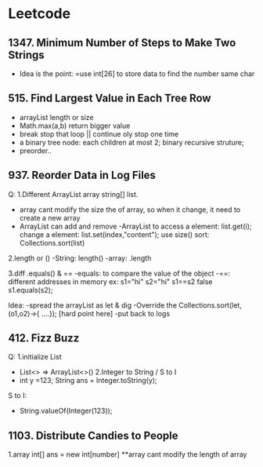 # Leetcode

## 1347. Minimum Number of Steps to Make Two Strings
- Idea is the point:
  =use int[26] to store data to find the number same char

## 515. Find Largest Value in Each Tree Row
- arrayList length or size
- Math.max(a,b)  return bigger value
- break stop that loop || continue oly stop one time
- a binary tree node: each children at most 2; binary recursive struture;
- preorder..



## 937. Reorder Data in Log Files
Q:
1.Different ArrayList array string[] list. 
  - array cant modify the size the of array, so when it change, it need to create a new array
  - ArrayList can add and remove 
    -ArrayList to access a element: list.get(i);
                change a element:   list.set(index,"content");
                use size()
                sort: Collections.sort(list)
                
2.length or ()
  -String: length()
  -array: .length

3.diff .equals() & ==
  -equals: to compare the value of the object
  -==: different addresses in memory
  ex: s1="hi"  s2="hi"
      s1==s2 false
      s1.equals(s2);

Idea:
-spread the arrayList as let & dig
-Override the Collections.sort(let,(o1,o2)->{ ....});    [hard point here]
-put back to logs



## 412. Fizz Buzz
Q:
1.initialize List<String>
  - List<> => ArrayList<>()
2.Integer to String / S to I
  - int y =123;
    String ans = Integer.toString(y);
  
  S to I:
  - String.valueOf(Integer(123));


## 1103. Distribute Candies to People
1.array
int[] ans = new int[number]
**array cant modify the length of array

